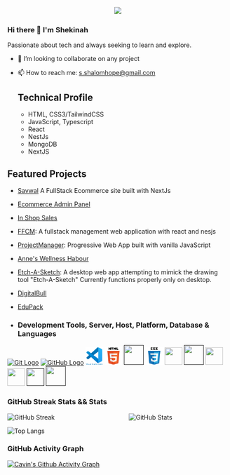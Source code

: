 <p align="center">
  <a href="https://github.com/DenverCoder1/readme-typing-svg"><img src="https://readme-typing-svg.herokuapp.com?lines=Hello World,+I'm+Shekinah;I+love+open-source.;I+love+Blender.;I+love+learning.;I+love+spreading+knowledge.;&center=true&width=500&height=50"></a>
</p>

### Hi there 👋 I'm Shekinah
Passionate about tech and always seeking to learn and explore.

- 👯 I’m looking to collaborate on any project
- 📫 How to reach me: s.shalomhope@gmail.com

  ## Technical Profile
  - HTML, CSS3/TailwindCSS
  - JavaScript, Typescript 
  - React
  - NestJs
  - MongoDB
  - NextJS                    
  
 
## Featured Projects
- [Savwal](https://solar-store.vercel.app/)
  A FullStack Ecommerce site built with NextJs
- [Ecommerce Admin Panel](https://solar-commerce-admin.vercel.app)
- [In Shop Sales](https://savwal-payment.vercel.app)
- [FFCM](https://ffcm-front.vercel.app):
A fullstack management web application with react and nesjs
- [ProjectManager](https://todo-projectsfix.netlify.app):
Progressive Web App built with vanilla JavaScript 
- [Anne's Wellness Habour](http://anneswellnesshabour.com/)
- [Etch-A-Sketch](https://etch-a-sketch-six-rouge.vercel.app/):
A desktop web app attempting to mimick the drawing tool "Etch-A-Sketch"
Currently functions properly only on desktop.
- [DigitalBull](https://digitalbull.vercel.app/)
- [EduPack](https://edupack-pih4wkosj-shekinah007.vercel.app)

- ### Development Tools, Server, Host, Platform, Database & Languages

<a href="https://git-scm.com/" target="_blank"><img src="https://www.vectorlogo.zone/logos/git-scm/git-scm-icon.svg" alt="Git Logo" width="40" height="40"></a>
</a><a href="https://github.com" target="_blank"><img src="https://techstack-generator.vercel.app/github-icon.svg" alt="GitHub Logo" width="50" height="50"></a>
<a href="https://code.visualstudio.com/" target="_blank"><img src="https://raw.githubusercontent.com/devicons/devicon/master/icons/vscode/vscode-original-wordmark.svg" alt="Visual Studio Code Logo" width="40" height="40"></a>
<a href="https://www.w3.org/html/" target="_blank"><img src="https://raw.githubusercontent.com/devicons/devicon/master/icons/html5/html5-original-wordmark.svg" alt="HTML5 Logo" width="40" height="40"></a>
<a href=""><img src="https://techstack-generator.vercel.app/react-icon.svg" width="45" height="45" /></a>
<a href="https://www.w3schools.com/css/" target="_blank"><img src="https://raw.githubusercontent.com/devicons/devicon/master/icons/css3/css3-original-wordmark.svg" alt="CSS3 Logo" width="40" height="40"></a>
<a href="https://nestjs.com"><img src="https://cdn.jsdelivr.net/gh/devicons/devicon@latest/icons/nestjs/nestjs-original.svg" width="40" height="40" /></a>
<a href=""><img src="https://techstack-generator.vercel.app/js-icon.svg" width="45" height="45" /></a>
<a href="https://mongodb.com"> <img src="https://cdn.jsdelivr.net/gh/devicons/devicon@latest/icons/mongodb/mongodb-original.svg" width="40" height="40" /></a>
<a href="https://tailwindcss.com"><img src="https://cdn.jsdelivr.net/gh/devicons/devicon@latest/icons/tailwindcss/tailwindcss-original.svg" width="40" height="40" /></a>
<a href=""><img src="https://cdn.jsdelivr.net/gh/devicons/devicon@latest/icons/nextjs/nextjs-original.svg" width="40" height="40" /></a>
<a href=""><img src="https://techstack-generator.vercel.app/ts-icon.svg" width="45" height="45" /></a>











### GitHub Streak Stats && Stats

<p style="display: flex; justify-content: space-between;" float="left">
  <img src="https://github-readme-streak-stats.herokuapp.com/?user=Shekinah007&theme=outrun" alt="GitHub Streak" style="width: 48%; height: auto;">
  <img src="https://github-readme-stats.vercel.app/api?username=Shekinah007&show_icons=true&theme=algolia" alt="GitHub Stats" style="width: 45%; height: auto;">
</p>

<p style="display: flex; justify-content: space-between;" float="left">
  <img src="https://github-readme-stats.vercel.app/api/top-langs/?username=Shekinah007&theme=yeblu&limit=15&layout=compact" alt="Top Langs" style="width: 32%; height: auto;"/>

### GitHub Activity Graph

[![Cavin's Github Activity Graph](https://github-readme-activity-graph.vercel.app/graph?username=Shekinah007&bg_color=c8d4ff&color=0a0a9e&line=134e9e&point=003b40&area=true&hide_border=true)](https://github.com/Shekinah007/github-readme-activity-graph)


  
